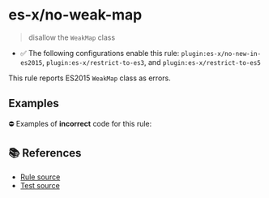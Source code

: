 # es-x/no-weak-map
> disallow the `WeakMap` class

- ✅ The following configurations enable this rule: `plugin:es-x/no-new-in-es2015`, `plugin:es-x/restrict-to-es3`, and `plugin:es-x/restrict-to-es5`

This rule reports ES2015 `WeakMap` class as errors.

## Examples

⛔ Examples of **incorrect** code for this rule:

<eslint-playground type="bad" code="/*eslint es-x/no-weak-map: error */
let map = new WeakMap()
" />

## 📚 References

- [Rule source](https://github.com/ota-meshi/eslint-plugin-es-x/blob/v5.0.0/lib/rules/no-weak-map.js)
- [Test source](https://github.com/ota-meshi/eslint-plugin-es-x/blob/v5.0.0/tests/lib/rules/no-weak-map.js)
